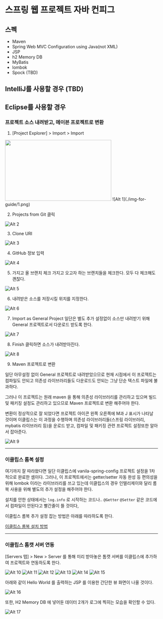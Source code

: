 # 스프링 웹 프로젝트 자바 컨피그

## 스펙
- Maven
- Spring Web MVC Configuration using Java(not XML)
- JSP
- h2 Memory DB
- MyBatis
- lombok
- Spock (TBD)

## IntelliJ를 사용할 경우 (TBD)

## Eclipse를 사용할 경우

### 프로젝트 소스 내려받고, 메이븐 프로젝트로 변환

1. [Project Explorer] > Import > Import

<img src="./img-for-guide/1.png" width="350" height="200" />
![Alt 1](./img-for-guide/1.png)

2. Projects from Git 클릭

![Alt 2](./img-for-guide/2.png)

3. Clone URI

![Alt 3](./img-for-guide/3.png)

4. GitHub 정보 입력

![Alt 4](./img-for-guide/4.png)

5. 가지고 올 브랜치 체크
가지고 오고자 하는 브랜치들을 체크한다.
모두 다 체크해도 괜찮다.

![Alt 5](./img-for-guide/5.png)

6. 내려받은 소스를 저장시킬 위치를 지정한다.

![Alt 6](./img-for-guide/6.png)

7. Import as General Project
일단은 별도 추가 설정없이 소스만 내려받기 위해 General 프로젝트로서 다운로드 받도록 한다.

![Alt 7](./img-for-guide/7.png)

8. Finish 클릭하면 소스가 내려받아진다.

![Alt 8](./img-for-guide/8.png)

9. Maven 프로젝트로 변환

일단 아무설정 없이 General 프로젝트로 내려받았으므로 현재 시점에서 이 프로젝트는 컴파일도 안되고 의존성 라이브러리들도 다운로드도 안되는 그냥 단순 텍스트 파일에 불과하다.

그러나 이 프로젝트는 원래 maven 을 통해 의존성 라이브러리를 관리하고 있으며 빌드 및 패키징 설정도 관리하고 있으므로 Maven 프로젝트로 변환 해주어야 한다.

 변환이 정상적으로 잘 되었다면 프로젝트 아이콘 왼쪽 오른쪽에 M과 J 표시가 나타날 것이며 이클립스는 이 과정을 수행하며 의존성 라이브러리들(스프링 라이브러리, mybatis 라이브러리 등)을 운로드 받고, 컴파일 및 패키징 관련 프로젝트 설정또한 알아서 잡아준다.    

![Alt 9](./img-for-guide/9.png)

---

### 이클립스 롬복 설정

여기까지 잘 따라왔다면 일단 이클립스에 vanila-spring-config 프로젝트 설정을 1차적으로 완료한 셈이다.
그러나, 이 프로젝트에서는 getter/setter 자동 완성 등 편의성을 위해 lombok 이라는 라이브러리를 쓰고 있는데
이클립스의 경우 인텔리제이와 달리 롬복 사용을 위해 별도의 추가 설정을 해주어야 한다.



설치를 안한 상태에서는 `log.info` 로 시작하는 코드나.. `@Getter` `@Setter` 같은 코드에서 컴파일이 안된다고 빨간줄이 뜰 것이다,

이클립스 롬복 추가 설정 잡는 방법은 아래를 따라하도록 한다.

[이클립스 롬복 설치 방법](https://gist.github.com/queryholic/9b50b481a37a284cb3a74b3d81eb5e6d)

---

### 이클립스 톰캣 서버 연동 


[Servers 탭] > New > Server 를 통해 미리 받아놓은 톰캣 서버를 이클립스에 추가하여 프로젝트와 연동하도록 한다. 

![Alt 10](./img-for-guide/10.png)
![Alt 11](./img-for-guide/11.png)
![Alt 12](./img-for-guide/12.png)
![Alt 13](./img-for-guide/13.png)
![Alt 14](./img-for-guide/14.png)
![Alt 15](./img-for-guide/15.png)

아래와 같이 Hello World 를 출력하는 JSP 를 이용한 간단한 뷰 화면이 나올 것이다.  

![Alt 16](./img-for-guide/16.png)

또한, H2 Memory DB 에 넣어둔 데이터 2개가 로그에 찍히는 모습을 확인할 수 있다.

![Alt 17](./img-for-guide/17.png)

